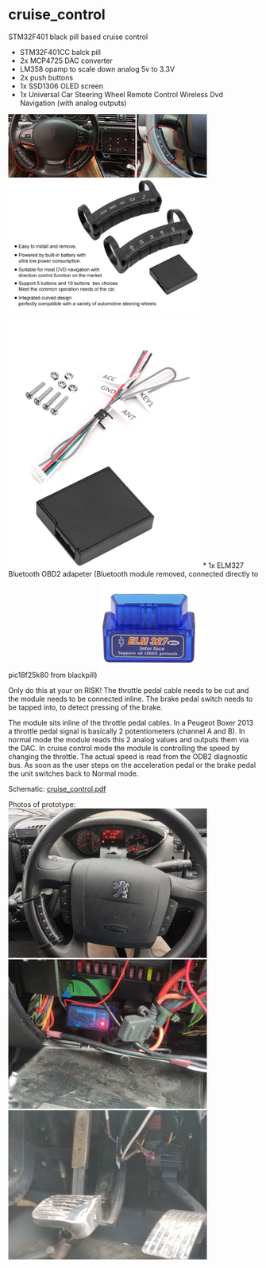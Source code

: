 # cruise_control
STM32F401 black pill based cruise control
* STM32F401CC balck pill
* 2x MCP4725 DAC converter
* LM358 opamp to scale down analog 5v to 3.3V 
* 2x push buttons
* 1x SSD1306 OLED screen
* 1x Universal Car Steering Wheel Remote Control Wireless Dvd Navigation (with analog outputs)
<img src="https://raw.githubusercontent.com/szbeni/cruise_control/main/images/buttons.jpg" width="400">
<img src="https://raw.githubusercontent.com/szbeni/cruise_control/main/images/button_receiver.png">
* 1x ELM327 Bluetooth OBD2 adapeter (Bluetooth module removed, connected directly to pic18f25k80 from blackpill)
<img src="https://raw.githubusercontent.com/szbeni/cruise_control/main/images/elm327_mini.jpg" width="200">


Only do this at your on RISK!
The throttle pedal cable needs to be cut and the module needs to be connected inline.
The brake pedal switch needs to be tapped into, to detect pressing of the brake.

The module sits inline of the throttle pedal cables. In a Peugeot Boxer 2013 a throttle pedal signal is basically 2 potentiometers (channel A and B).
In normal mode the module reads this 2 analog values and outputs them via the DAC.
In cruise control mode the module is controlling the speed by changing the throttle.
The actual speed is read from the ODB2 diagnostic bus. As soon as the user steps on the acceleration pedal or the brake pedal the unit switches back to Normal mode.

Schematic: <a href="https://raw.githubusercontent.com/szbeni/cruise_control/main/hw/cruise_control/cruise_control.pdf">cruise_control.pdf</a>

Photos of prototype:
<br>
<img src="https://raw.githubusercontent.com/szbeni/cruise_control/main/images/photo_buttons_screen.jpg" width="400">
<br>
<img src="https://raw.githubusercontent.com/szbeni/cruise_control/main/images/photo_elm327.jpg" width="400">
<br>
<img src="https://raw.githubusercontent.com/szbeni/cruise_control/main/images/photo_pedals.jpg" width="400">